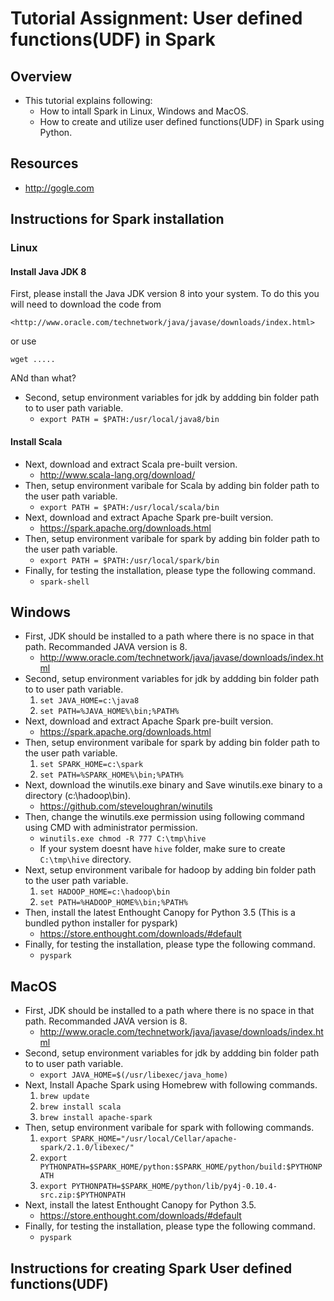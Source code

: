 # Tutorial Assignment: User defined functions(UDF) in Spark

## Overview

* This tutorial explains following:
	* How to intall Spark in Linux, Windows and MacOS.
	* How to create and utilize user defined functions(UDF) in Spark using Python.
  
## Resources

* <http://gogle.com>

## Instructions for Spark installation

###  Linux

#### Install Java JDK 8
First, please install the Java JDK version 8 into your system. To do this you will need to download the code from 

	<http://www.oracle.com/technetwork/java/javase/downloads/index.html>
	
or use 

	wget .....
	
ANd than what?
	
* Second, setup environment variables for jdk by addding bin folder path to to user path variable.
	* ```export PATH = $PATH:/usr/local/java8/bin```
	
#### Install Scala

* Next, download and extract Scala pre-built version.
	* http://www.scala-lang.org/download/
* Then, setup environment varibale for Scala by adding bin folder path to the user path variable.
	* ```export PATH = $PATH:/usr/local/scala/bin```
* Next, download and extract Apache Spark pre-built version.
	* https://spark.apache.org/downloads.html
* Then, setup environment varibale for spark by adding bin folder path to the user path variable.
	* ```export PATH = $PATH:/usr/local/spark/bin```
* Finally, for testing the installation, please type the following command.
	* ```spark-shell```

##  Windows

* First, JDK should be installed to a path where there is no space in that path. Recommanded JAVA version is 8.
	* http://www.oracle.com/technetwork/java/javase/downloads/index.html
* Second, setup environment variables for jdk by addding bin folder path to to user path variable.
	1. ```set JAVA_HOME=c:\java8 ```
	2. ```set PATH=%JAVA_HOME%\bin;%PATH%```
* Next, download and extract Apache Spark pre-built version.
	* https://spark.apache.org/downloads.html
* Then, setup environment varibale for spark by adding bin folder path to the user path variable.
	1. ```set SPARK_HOME=c:\spark```
	2. ```set PATH=%SPARK_HOME%\bin;%PATH%```
* Next, download the winutils.exe binary and Save winutils.exe binary to a directory (c:\hadoop\bin).
	* https://github.com/steveloughran/winutils
* Then, change the winutils.exe permission using following command using CMD with administrator permission.
	* ```winutils.exe chmod -R 777 C:\tmp\hive```
	* If your system doesnt have `hive` folder, make sure to create `C:\tmp\hive` directory.
* Next, setup environment varibale for hadoop by adding bin folder path to the user path variable.
	1. ```set HADOOP_HOME=c:\hadoop\bin```
	2. ```set PATH=%HADOOP_HOME%\bin;%PATH%```
* Then, install the latest Enthought Canopy for Python 3.5 (This is a bundled python installer for pyspark)
	* https://store.enthought.com/downloads/#default
* Finally, for testing the installation, please type the following command.
	* ```pyspark```

##  MacOS

* First, JDK should be installed to a path where there is no space in that path. Recommanded JAVA version is 8.
	* http://www.oracle.com/technetwork/java/javase/downloads/index.html
* Second, setup environment variables for jdk by addding bin folder path to to user path variable.
	* ```export JAVA_HOME=$(/usr/libexec/java_home)```
* Next, Install Apache Spark using Homebrew with following commands.
	1. ```brew update```
	2. ```brew install scala```
	3. ```brew install apache-spark```
* Then, setup environment varibale for spark with following commands.
	1. ```export SPARK_HOME="/usr/local/Cellar/apache-spark/2.1.0/libexec/"```
	2. ```export PYTHONPATH=$SPARK_HOME/python:$SPARK_HOME/python/build:$PYTHONPATH```
	3. ```export PYTHONPATH=$SPARK_HOME/python/lib/py4j-0.10.4-src.zip:$PYTHONPATH```
* Next, install the latest Enthought Canopy for Python 3.5.
	* https://store.enthought.com/downloads/#default
* Finally, for testing the installation, please type the following command.
	* ```pyspark```

## Instructions for creating Spark User defined functions(UDF)
